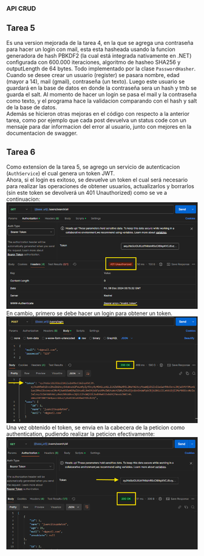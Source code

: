 ### API CRUD
## Tarea 5  
Es una version mejorada de la tarea 4, en la que se agrega una contraseña para hacer un login con mail, esta esta hasheada usando la funcion generadora de hash PBKDF2 (la cual está integrada nativamente en .NET) configurada con 600.000 iteraciones, algoritmo de hasheo SHA256 y outputLength de 64 bytes. Todo implementado por la clase `PasswordHasher`.  
Cuando se desee crear un usuario (register) se pasara nombre, edad (mayor a 14), mail (gmail), contraseña (un texto). Luego este usuario se guardará en la base de datos en donde la contraseña sera un hash y tmb se guarda el salt. Al momento de hacer un login se pasa el mail y la contraseña como texto, y el programa hace la validacion comparando con el hash y salt de la base de datos.  
Además se hicieron otras mejoras en el código con respecto a la anterior tarea, como por ejemplo que cada post devuelva un status code con un mensaje para dar informacion del error al usuario, junto con mejores en la documentacion de swagger.  

## Tarea 6
Como extension de la tarea 5, se agrego un servicio de autenticacion (`AuthService`) el cual genera un token JWT.  
Ahora, si el login es exitoso, se devuelve un token el cual será necesario para realizar las operaciones de obtener usuarios, actualizarlos y borrarlos (sin este token se devolverá un 401 Unauthorized) como se ve a continuacion:  
![Get all users error](/assets/get%20all%20error%20(401).png)  
En cambio, primero se debe hacer un login para obtener un token.  
![Login](/assets/login%20success.png)  
Una vez obtenido el token, se envia en la cabecera de la peticion como authentication, pudiendo realizar la peticion efectivamente:  
![Get all users success](/assets/get%20all%20success.png)
